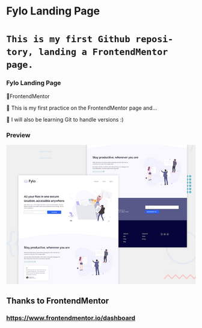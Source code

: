 # Fylo Landing Page

# `This is my first Github reposi-tory, landing a FrontendMentor page.`

### Fylo Landing Page

📌FrontendMentor

📌 This is my first practice on the FrontendMentor page and...

🌟 I will also be learning Git to handle versions :)

### Preview

![Fylo-Preview](./src/desktop-preview.jpg)

## Thanks to FrontendMentor

### https://www.frontendmentor.io/dashboard
